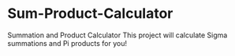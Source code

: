 # Sum-Product-Calculator
Summation and Product Calculator
This project will calculate Sigma summations and Pi products for you!
